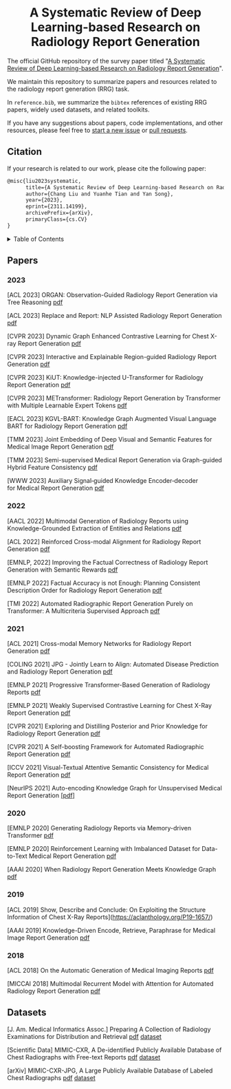<p align="center">
  <h1 align="center">A Systematic Review of Deep Learning-based Research on Radiology Report Generation</h1>

The official GitHub repository of the survey paper titled "[A Systematic Review of Deep Learning-based Research on Radiology Report Generation](https://arxiv.org/abs/2311.14199)".

We maintain this repository to summarize papers and resources related to the radiology report generation (RRG) task. 

In `reference.bib`, we summarize the `bibtex` references of existing RRG papers, widely used datasets, and related toolkits.

If you have any suggestions about papers, code implementations, and other resources, please feel free to [start a new issue](https://github.com/synlp/RRG-Review/issues) or [pull requests](https://github.com/synlp/RRG-Review/pulls).

## Citation

If your research is related to our work, please cite the following paper:

```markdown
@misc{liu2023systematic,
      title={A Systematic Review of Deep Learning-based Research on Radiology Report Generation}, 
      author={Chang Liu and Yuanhe Tian and Yan Song},
      year={2023},
      eprint={2311.14199},
      archivePrefix={arXiv},
      primaryClass={cs.CV}
}
```

<details><summary>Table of Contents</summary><p>

- [Citation](#citation)
- [Papers](#papers)
  - [2023](#2023)
  - [2022](#2022)
  - [2021](#2021)
  - [2020](#2020)
  - [2019](#2019)
  - [2018](#2018)
- [Datasets](#datasets)
</p></details><p></p>

## Papers
### 2023

[ACL 2023] ORGAN: Observation-Guided Radiology Report Generation via Tree Reasoning [pdf](https://aclanthology.org/2023.acl-long.451/)

[ACL 2023] Replace and Report: NLP Assisted Radiology Report Generation [pdf](https://aclanthology.org/2023.findings-acl.683.pdf)

[CVPR 2023] Dynamic Graph Enhanced Contrastive Learning for Chest X-ray Report Generation [pdf](https://openaccess.thecvf.com/content/CVPR2023/papers/Li_Dynamic_Graph_Enhanced_Contrastive_Learning_for_Chest_X-Ray_Report_Generation_CVPR_2023_paper.pdf)

[CVPR 2023] Interactive and Explainable Region-guided Radiology Report Generation [pdf](https://openaccess.thecvf.com/content/CVPR2023/papers/Tanida_Interactive_and_Explainable_Region-Guided_Radiology_Report_Generation_CVPR_2023_paper.pdf)

[CVPR 2023] KiUT: Knowledge-injected U-Transformer for Radiology Report Generation [pdf](https://openaccess.thecvf.com/content/CVPR2023/papers/Huang_KiUT_Knowledge-Injected_U-Transformer_for_Radiology_Report_Generation_CVPR_2023_paper.pdf)

[CVPR 2023] METransformer: Radiology Report Generation by Transformer with Multiple Learnable Expert Tokens [pdf](https://openaccess.thecvf.com/content/CVPR2023/papers/Wang_METransformer_Radiology_Report_Generation_by_Transformer_With_Multiple_Learnable_Expert_CVPR_2023_paper.pdf)

[EACL 2023] KGVL-BART: Knowledge Graph Augmented Visual Language BART for Radiology Report Generation [pdf](https://aclanthology.org/2023.eacl-main.246/)

[TMM 2023] Joint Embedding of Deep Visual and Semantic Features for Medical Image Report Generation [pdf](https://ieeexplore.ieee.org/document/9606584)

[TMM 2023] Semi-supervised Medical Report Generation via Graph-guided Hybrid Feature Consistency [pdf](https://ieeexplore.ieee.org/document/10119200)

[WWW 2023] Auxiliary Signal‑guided Knowledge Encoder‑decoder for Medical Report Generation [pdf](https://arxiv.org/abs/2006.03744)


### 2022

[AACL 2022] Multimodal Generation of Radiology Reports using Knowledge-Grounded Extraction of Entities and Relations [pdf](https://aclanthology.org/2022.aacl-main.47/)

[ACL 2022] Reinforced Cross-modal Alignment for Radiology Report Generation [pdf](https://aclanthology.org/2022.findings-acl.38/)

[EMNLP, 2022] Improving the Factual Correctness of Radiology Report Generation with Semantic Rewards [pdf](https://aclanthology.org/2022.findings-emnlp.319/)

[EMNLP 2022] Factual Accuracy is not Enough: Planning Consistent Description Order for Radiology Report Generation [pdf](https://aclanthology.org/2022.emnlp-main.480/)

[TMI 2022] Automated Radiographic Report Generation Purely on Transformer: A Multicriteria Supervised Approach [pdf](https://ieeexplore.ieee.org/document/9768661)


### 2021

[ACL 2021] Cross-modal Memory Networks for Radiology Report Generation [pdf](https://aclanthology.org/2021.acl-long.459.pdf)

[COLING 2021] JPG - Jointly Learn to Align: Automated Disease Prediction and Radiology Report Generation [pdf](https://aclanthology.org/2022.coling-1.523/)

[EMNLP 2021] Progressive Transformer-Based Generation of Radiology Reports [pdf](https://aclanthology.org/2021.findings-emnlp.241/)

[EMNLP 2021] Weakly Supervised Contrastive Learning for Chest X-Ray Report Generation [pdf](https://aclanthology.org/2021.findings-emnlp.336.pdf)

[CVPR 2021] Exploring and Distilling Posterior and Prior Knowledge for Radiology Report Generation [pdf](https://openaccess.thecvf.com/content/CVPR2021/papers/Liu_Exploring_and_Distilling_Posterior_and_Prior_Knowledge_for_Radiology_Report_CVPR_2021_paper.pdf)

[CVPR 2021] A Self-boosting Framework for Automated Radiographic Report Generation [pdf](https://openaccess.thecvf.com/content/CVPR2021/papers/Wang_A_Self-Boosting_Framework_for_Automated_Radiographic_Report_Generation_CVPR_2021_paper.pdf)

[ICCV 2021] Visual-Textual Attentive Semantic Consistency for Medical Report Generation [pdf](https://openaccess.thecvf.com/content/ICCV2021/papers/Zhou_Visual-Textual_Attentive_Semantic_Consistency_for_Medical_Report_Generation_ICCV_2021_paper.pdf)

[NeurIPS 2021] Auto-encoding Knowledge Graph for Unsupervised Medical Report Generation [[pdf]](https://proceedings.neurips.cc/paper/2021/file/876e1c59023b1a0e95808168e1a8ff89-Paper.pdf)


### 2020

[EMNLP 2020] Generating Radiology Reports via Memory-driven Transformer [pdf](https://aclanthology.org/2020.emnlp-main.112/)

[EMNLP 2020] Reinforcement Learning with Imbalanced Dataset for Data-to-Text Medical Report Generation [pdf](https://aclanthology.org/2020.findings-emnlp.202/)

[AAAI 2020] When Radiology Report Generation Meets Knowledge Graph [pdf](https://arxiv.org/abs/2002.08277)

### 2019

[ACL 2019] Show, Describe and Conclude: On Exploiting the Structure Information of Chest X-Ray Reports](https://aclanthology.org/P19-1657/)

[AAAI 2019] Knowledge-Driven Encode, Retrieve, Paraphrase for Medical Image Report Generation [pdf](https://ojs.aaai.org/index.php/AAAI/article/view/4637/4515)

### 2018

[ACL 2018] On the Automatic Generation of Medical Imaging Reports [pdf](https://aclanthology.org/P18-1240/)

[MICCAI 2018] Multimodal Recurrent Model with Attention for Automated Radiology Report Generation [pdf](https://link.springer.com/chapter/10.1007/978-3-030-00928-1_52)


## Datasets

[J. Am. Medical Informatics Assoc.] Preparing A Collection of Radiology Examinations for Distribution and Retrieval [pdf](https://pubmed.ncbi.nlm.nih.gov/26133894/) [dataset](https://openi.nlm.nih.gov/faq)

[Scientific Data] MIMIC-CXR, A De-identified Publicly Available Database of Chest Radiographs with Free-text Reports [pdf](https://www.nature.com/articles/s41597-019-0322-0) [dataset](https://physionet.org/content/mimic-cxr/1.0.0/)

[arXiv] MIMIC-CXR-JPG, A Large Publicly Available Database of Labeled Chest Radiographs [pdf](https://arxiv.org/abs/1901.07042) [dataset](https://physionet.org/content/mimic-cxr/2.0.0/)
